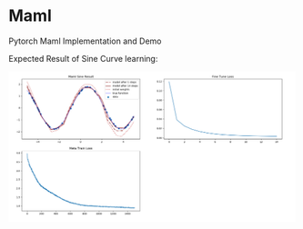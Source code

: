 # Maml
Pytorch Maml Implementation and Demo

Expected Result of Sine Curve learning:

![sine_result](sine_result.png)